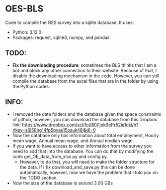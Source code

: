 # OES-BLS
 Code to compile the OES survey into a sqlite database. It uses:
 - Python: 3.12.0
 - Packages: request, sqlite3, numpy, and pandas
  
## TODO: 
- **Fix the downloading procedure**: sometimes the BLS thinks that I am a bot and block any other connection to their website. Because of that, I disable the downloading mechanism in the code. However, you can still compile the database from the excel files that are in the folder by using the Python codes. 

## INFO: 
- I removed the data folders and the database given the space constraints of github, however, you can download the database from this Dropbox link: https://www.dropbox.com/scl/fo/i80j1jok9effr52ia1qki/h?rlkey=s6j58hg14fp5pyas15ozuk48j&dl=0
- Now the database only has information about total employment, Hourly mean wage, Annual mean wage, and Annual median wage. 
- If you want to have access to other information from the survey you need to add that into the database. You can do that by modifying the code get_OE_data_from_xlsx.py and config.py.
    - However, to do that, you will need to make the folder structure for the data. If I fix download_and_save.py this can be done automatically, however, now we have the problem that I told you on the TODO section.
- Now the size of the database is around 3.00 GBs


